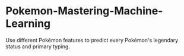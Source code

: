 # Pokemon-Mastering-Machine-Learning
Use different Pokémon features to predict every Pokémon's legendary status and primary typing. 
